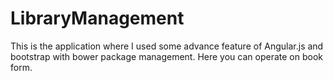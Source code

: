 # LibraryManagement
This is the application where I used some advance feature of Angular.js and bootstrap with bower package management.
Here you can operate on book form.
